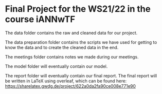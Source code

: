 # Final Project for the WS21/22 in the course iANNwTF 


The data folder contains the raw and cleaned data for our project.

The data preparation folder contains the scripts we have used for getting to know the data and to create the cleaned data in the end.

The meetings folder contains notes we made during our meetings.

The model folder will eventually contain our model.

The report folder will eventually contain our final report. 
The final report will be written in LaTeX using overleaf, which can be found here:
https://sharelatex.gwdg.de/project/622a0da2fa90ce008e771e90
